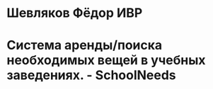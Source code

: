 # Шевляков Фёдор ИВР

# Система аренды/поиска необходимых вещей в учебных заведениях. - SchoolNeeds
